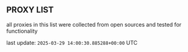 ## PROXY LIST

all proxies in this list were collected from open sources and tested for functionality

last update: `2025-03-29 14:00:30.885288+00:00` UTC